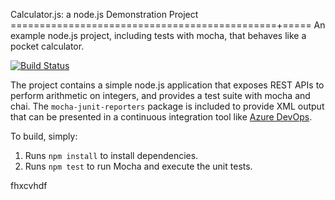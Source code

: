 Calculator.js: a node.js Demonstration Project
==============================================+=====
An example node.js project, including tests with mocha, that behaves like
a pocket calculator.

[![Build Status](https://anborton.visualstudio.com/GitHubCalc/_apis/build/status/AnthonyBorton.calculator)](https://anborton.visualstudio.com/GitHubCalc/_build/latest?definitionId=15)

The project contains a simple node.js application that exposes REST APIs
to perform arithmetic on integers, and provides a test suite with mocha
and chai.  The `mocha-junit-reporters` package is included to provide XML
output that can be presented in a continuous integration tool like
[Azure DevOps](https://azure.com/devops).

To build, simply:

1. Runs `npm install` to install dependencies.
2. Runs `npm test` to run Mocha and execute the unit tests.

fhxcvhdf

